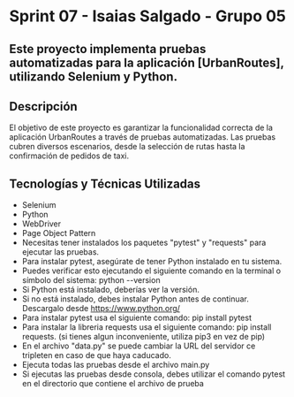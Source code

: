 ﻿# Sprint 07 - Isaias Salgado - Grupo 05
## Este proyecto implementa pruebas automatizadas para la aplicación [UrbanRoutes], utilizando Selenium y Python.
## Descripción
El objetivo de este proyecto es garantizar la funcionalidad correcta de la aplicación UrbanRoutes a través de pruebas automatizadas. Las pruebas cubren diversos escenarios, desde la selección de rutas hasta la confirmación de pedidos de taxi.
## Tecnologías y Técnicas Utilizadas
- Selenium
- Python
- WebDriver
- Page Object Pattern
- Necesitas tener instalados los paquetes "pytest" y "requests" para ejecutar las pruebas.
- Para instalar pytest, asegúrate de tener Python instalado en tu sistema. 
- Puedes verificar esto ejecutando el siguiente comando en la terminal o símbolo del sistema: python --version
- Si Python está instalado, deberías ver la versión. 
- Si no está instalado, debes instalar Python antes de continuar. Descargalo desde https://www.python.org/
- Para instalar pytest usa el siguiente comando: pip install pytest
- Para instalar la libreria requests usa el siguiente comando: pip install requests. (si tienes algun inconveniente, utiliza pip3 en vez de pip)
- En el archivo "data.py" se puede cambiar la URL del servidor ce tripleten en caso de que haya caducado.
- Ejecuta todas las pruebas desde el archivo main.py
- Si ejecutas las pruebas desde consola, debes utilizar el comando pytest en el directorio que contiene el archivo de prueba




